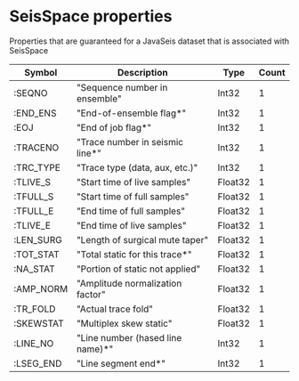 # SeisSpace properties
Properties that are guaranteed for a JavaSeis dataset that is associated with SeisSpace

Symbol    | Description                         | Type    | Count
----------|-------------------------------------|---------|------
:SEQNO    | "Sequence number in ensemble"       | Int32   | 1
:END_ENS  | "End-of-ensemble flag*"             | Int32   | 1
:EOJ      | "End of job flag*"                  | Int32   | 1
:TRACENO  | "Trace number in seismic line*"     | Int32   | 1
:TRC_TYPE | "Trace type (data, aux, etc.)"      | Int32   | 1
:TLIVE_S  | "Start time of live samples"        | Float32 | 1
:TFULL_S  | "Start time of full samples"        | Float32 | 1
:TFULL_E  | "End time of full samples"          | Float32 | 1
:TLIVE_E  | "End time of live samples"          | Float32 | 1
:LEN_SURG | "Length of surgical mute taper"     | Float32 | 1
:TOT_STAT | "Total static for this trace*"      | Float32 | 1
:NA_STAT  | "Portion of static not applied"     | Float32 | 1
:AMP_NORM | "Amplitude normalization factor"    | Float32 | 1
:TR_FOLD  | "Actual trace fold"                 | Float32 | 1
:SKEWSTAT | "Multiplex skew static"             | Float32 | 1
:LINE_NO  | "Line number (hased line name)*"    | Int32   | 1
:LSEG_END | "Line segment end*"                 | Int32   | 1
